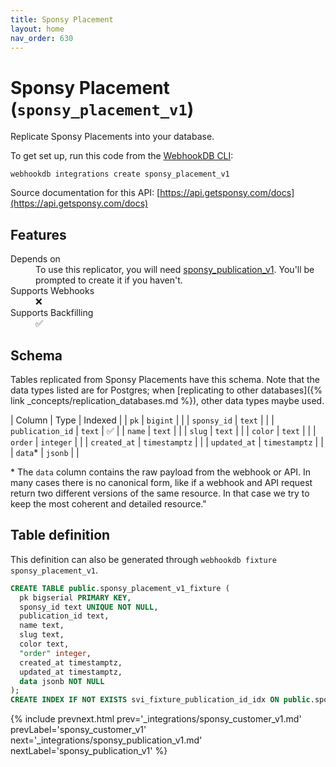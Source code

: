 ```yaml
---
title: Sponsy Placement
layout: home
nav_order: 630
---
```


# Sponsy Placement (`sponsy_placement_v1`)

Replicate Sponsy Placements into your database.

To get set up, run this code from the [WebhookDB CLI](https://webhookdb.com/terminal):
```
webhookdb integrations create sponsy_placement_v1
```

Source documentation for this API: [https://api.getsponsy.com/docs](https://api.getsponsy.com/docs)

## Features

<dl>
<dt>Depends on</dt>
<dd>To use this replicator, you will need <a href="{% link _integrations/sponsy_publication_v1.md %}">sponsy_publication_v1</a>. You'll be prompted to create it if you haven't.</dd>

<dt>Supports Webhooks</dt>
<dd>❌</dd>
<dt>Supports Backfilling</dt>
<dd>✅</dd>

</dl>

## Schema

Tables replicated from Sponsy Placements have this schema.
Note that the data types listed are for Postgres;
when [replicating to other databases]({% link _concepts/replication_databases.md %}),
other data types maybe used.

| Column | Type | Indexed |
| `pk` | `bigint` |  |
| `sponsy_id` | `text` |  |
| `publication_id` | `text` | ✅ |
| `name` | `text` |  |
| `slug` | `text` |  |
| `color` | `text` |  |
| `order` | `integer` |  |
| `created_at` | `timestamptz` |  |
| `updated_at` | `timestamptz` |  |
| `data`* | `jsonb` |  |

<span class="fs-3">* The `data` column contains the raw payload from the webhook or API.
In many cases there is no canonical form, like if a webhook and API request return
two different versions of the same resource.
In that case we try to keep the most coherent and detailed resource."</span>

## Table definition

This definition can also be generated through `webhookdb fixture sponsy_placement_v1`.

```sql
CREATE TABLE public.sponsy_placement_v1_fixture (
  pk bigserial PRIMARY KEY,
  sponsy_id text UNIQUE NOT NULL,
  publication_id text,
  name text,
  slug text,
  color text,
  "order" integer,
  created_at timestamptz,
  updated_at timestamptz,
  data jsonb NOT NULL
);
CREATE INDEX IF NOT EXISTS svi_fixture_publication_id_idx ON public.sponsy_placement_v1_fixture (publication_id);
```

{% include prevnext.html prev='_integrations/sponsy_customer_v1.md' prevLabel='sponsy_customer_v1' next='_integrations/sponsy_publication_v1.md' nextLabel='sponsy_publication_v1' %}
